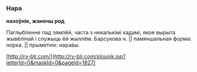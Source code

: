 ### Нара
**назоўнік, жаночы род**

Паглыбленне пад зямлёй, часта з некалькімі хадамі, якое вырыта жывёлінай і служыць ёй жыллём. Барсукова н. || памяншальная форма: норка. || прыметнік: наравы.

<a rel="author">[http://rv-blr.com/](http://rv-blr.com/slounik.jsp?letterId=0&maskId=0&pageId=1827)</a>
